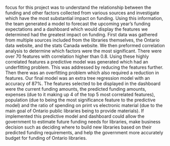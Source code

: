focus for this project was to understand the relationship between the funding and other factors collected from various sources and investigate which have the most substantial impact on funding.
Using this information, the team generated a model to forecast the upcoming year’s funding expectations and a dashboard which would display the features we determined had the greatest impact on funding.
First data was gathered from multiple sources included from the libraries themselves, the Ontario data website, and the stats Canada website. We then preformed correlation analysis to determine which factors were the most significant. There were over 70 features with correlation higher than 0.8.
Using these highly correlated features a predictive model was generated which had an underfitting problem. This was addressed by reducing the features further. Then there was an overfitting problem which also required a reduction in features. Our final model was an extra tree regression model with an accuracy of 87%.
The features selected to be displayed in the dashboard were the current funding amounts, the predicted funding amounts, expenses (due to it making up 4 of the top 5 most correlated features), population (due to being the most significance feature to the predictive model) and the ratio of spending on print vs electronic material (due to the main goal of Ontario public libraries being to provide materials).
If implemented this predictive model and dashboard could allow the government to estimate future funding needs for libraries, make business decision such as deciding where to build new libraries based on their predicted funding requirements, and help the government more accurately budget for funding of Ontario libraries.
